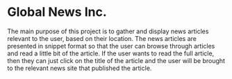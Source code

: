 # Global News Inc.


The  main  purpose  of  this  project  is  to gather and display news articles relevant to the user, based on their location. The news  articles  are  presented  in  snippet  format  so  that  the  user  can  browse through  articles  and  read  a  little  bit  of  the  article.  If  the  user  wants  to  read  the full article, then  they can just click  on the title of the  article and the user will be brought to the relevant news site that published the article.
